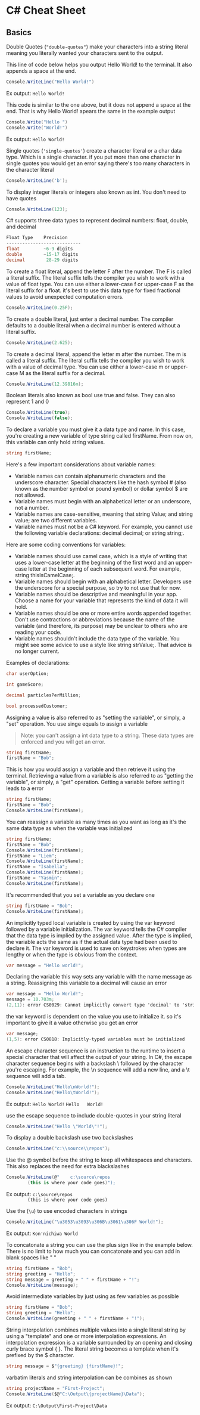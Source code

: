 # C# Cheat Sheet

## Basics

Double Quotes (`"double-quotes"`) make your characters into a string literal meaning you literally wanted your
characters sent to the output.

This line of code below helps you output Hello World! to the terminal. It also appends a space at the end.

```C#
Console.WriteLine("Hello World!")
```

Ex output: `Hello World!`

This code is similar to the one above, but it does not append a space at the end. That is why Hello World! apears the
same in the example output

```C#
Console.Write("Hello ")
Console.Write("World!")
```

Ex output: `Hello World!`

Single quotes (`'single-quotes'`) create a character literal or a char data type. Which is a single character. if you
put more than one character in single quotes you would get an error saying there's too many characters in the character
literal

```C#
Console.WriteLine('b');
```

To display integer literals or integers also known as int. You don't need to have quotes

```C#
Console.WriteLine(123);
```

C# supports three data types to represent decimal numbers: float, double, and decimal

```C#
Float Type    Precision
----------------------------
float         ~6-9 digits
double        ~15-17 digits
decimal        28-29 digits
```

To create a float literal, append the letter F after the number. The F is called a literal suffix. The literal suffix
tells the compiler you wish to work with a value of float type. You can use either a lower-case f or upper-case F as the
literal suffix for a float. it's best to use this data type for fixed fractional values to avoid unexpected computation
errors.

```C#
Console.WriteLine(0.25F);
```

To create a double literal, just enter a decimal number. The compiler defaults to a double literal when a decimal number
is entered without a literal suffix.

```C#
Console.WriteLine(2.625);
```

To create a decimal literal, append the letter m after the number. The m is called a literal suffix. The literal suffix
tells the compiler you wish to work with a value of decimal type. You can use either a lower-case m or upper-case M as
the literal suffix for a decimal.

```C#
Console.WriteLine(12.39816m);
```

Boolean literals also known as bool use true and false. They can also represent 1 and 0

```C#
Console.WriteLine(true);
Console.WriteLine(false);
```

To declare a variable you must give it a data type and name. In this case, you're creating a new variable of type string
called firstName. From now on, this variable can only hold string values.

```C#
string firstName;
```

Here's a few important considerations about variable names:

-   Variable names can contain alphanumeric characters and the underscore character. Special characters like the hash
    symbol # (also known as the number symbol or pound symbol) or dollar symbol $ are not allowed.
-   Variable names must begin with an alphabetical letter or an underscore, not a number.
-   Variable names are case-sensitive, meaning that string Value; and string value; are two different variables.
-   Variable names must not be a C# keyword. For example, you cannot use the following variable declarations: decimal
    decimal; or string string;.

Here are some coding conventions for variables:

-   Variable names should use camel case, which is a style of writing that uses a lower-case letter at the beginning of
    the first word and an upper-case letter at the beginning of each subsequent word. For example, string
    thisIsCamelCase;.
-   Variable names should begin with an alphabetical letter. Developers use the underscore for a special purpose, so try
    to not use that for now.
-   Variable names should be descriptive and meaningful in your app. Choose a name for your variable that represents the
    kind of data it will hold.
-   Variable names should be one or more entire words appended together. Don't use contractions or abbreviations because
    the name of the variable (and therefore, its purpose) may be unclear to others who are reading your code.
-   Variable names shouldn't include the data type of the variable. You might see some advice to use a style like string
    strValue;. That advice is no longer current.

Examples of declarations:

```C#
char userOption;

int gameScore;

decimal particlesPerMillion;

bool processedCustomer;
```

Assigning a value is also referred to as "setting the variable", or simply, a "set" operation. You use singe equals to
assign a variable

> Note: you can't assign a int data type to a string. These data types are enforced and you will get an error.

```C#
string firstName;
firstName = "Bob";
```

This is how you would assign a variable and then retrieve it using the terminal. Retrieving a value from a variable is
also referred to as "getting the variable", or simply, a "get" operation. Getting a variable before setting it leads to
a error

```C#
string firstName;
firstName = "Bob";
Console.WriteLine(firstName);
```

You can reassign a variable as many times as you want as long as it's the same data type as when the variable was
initialized

```C#
string firstName;
firstName = "Bob";
Console.WriteLine(firstName);
firstName = "Liem";
Console.WriteLine(firstName);
firstName = "Isabella";
Console.WriteLine(firstName);
firstName = "Yasmin";
Console.WriteLine(firstName);
```

It's recommended that you set a variable as you declare one

```C#
string firstName = "Bob";
Console.WriteLine(firstName);
```

An implicitly typed local variable is created by using the var keyword followed by a variable initialization. The var
keyword tells the C# compiler that the data type is implied by the assigned value. After the type is implied, the
variable acts the same as if the actual data type had been used to declare it. The var keyword is used to save on
keystrokes when types are lengthy or when the type is obvious from the context.

```C#
var message = "Hello world!";
```

Declaring the variable this way sets any variable with the name message as a string. Reassigning this variable to a
decimal will cause an error

```C#
var message = "Hello World!";
message = 10.703m;
(2,11): error CS0029: Cannot implicitly convert type 'decimal' to 'string'
```

the var keyword is dependent on the value you use to initialize it. so it's important to give it a value otherwise you
get an error

```C#
var message;
(1,5): error CS0818: Implicitly-typed variables must be initialized
```

An escape character sequence is an instruction to the runtime to insert a special character that will affect the output of your string. In C#, the escape character sequence begins with a backslash \ followed by the character you're escaping. For example, the \n sequence will add a new line, and a \t sequence will add a tab.

```C#
Console.WriteLine("Hello\nWorld!");
Console.WriteLine("Hello\tWorld!");
```

Ex output: `Hello
World!`
`Hello   World!`

use the escape sequence to include double-quotes in your string literal

```C#
Console.WriteLine("Hello \"World\"!");
```

To display a double backslash use two backslashes

```C#
Console.WriteLine("c:\\source\\repos");
```

Use the @ symbol before the string to keep all whitespaces and characters. This also replaces the need for extra blackslashes

```C#
Console.WriteLine(@"    c:\source\repos    
        (this is where your code goes)");
```

Ex output: `c:\source\repos  `  
`        (this is where your code goes)`

Use the (`\u`) to use encoded characters in strings

```C#
Console.WriteLine("\u3053\u3093\u306B\u3061\u306F World!");
```

Ex output: `Kon'nichiwa World`  

To concatonate a string you can use the plus sign like in the example below. There is no limit to how much you can concatonate and you can add in blank spaces like " "

```C#
string firstName = "Bob";
string greeting = "Hello";
string message = greeting + " " + firstName + "!";
Console.WriteLine(message);
```

Avoid intermediate variables by just using as few variables as possible

```C#
string firstName = "Bob";
string greeting = "Hello";
Console.WriteLine(greeting + " " + firstName + "!");
```

String interpolation combines multiple values into a single literal string by using a "template" and one or more interpolation expressions. An interpolation expression is a variable surrounded by an opening and closing curly brace symbol { }. The literal string becomes a template when it's prefixed by the $ character.

```C#
string message = $"{greeting} {firstName}!";
```

varbatim literals and string interpolation can be combines as shown

```C#
string projectName = "First-Project";
Console.WriteLine($@"C:\Output\{projectName}\Data");
```

Ex output: `C:\Output\First-Project\Data`
